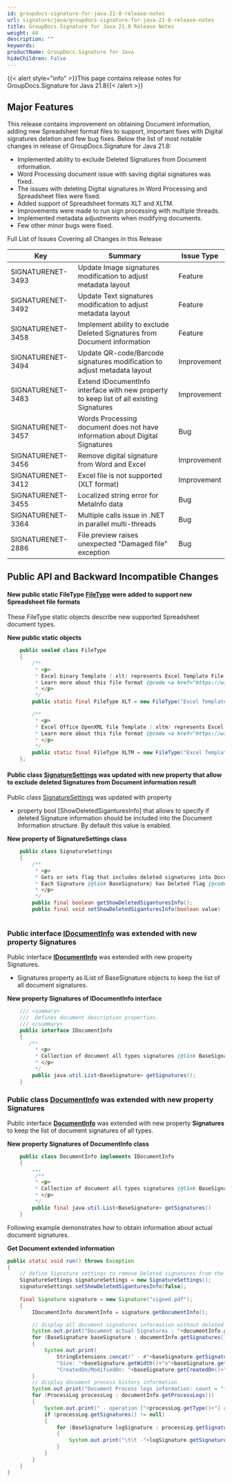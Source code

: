 ```yaml
---
id: groupdocs-signature-for-java-21-8-release-notes
url: signature/java/groupdocs-signature-for-java-21-8-release-notes
title: GroupDocs.Signature for Java 21.8 Release Notes
weight: 44
description: ""
keywords: 
productName: GroupDocs.Signature for Java
hideChildren: False
---
```

{{< alert style="info" >}}This page contains release notes for GroupDocs.Signature for Java 21.8{{< /alert >}}

## Major Features

This release contains improvement on obtaining Document information, adding new Spreadsheet format files to support, important fixes with Digital signatures deletion and few bug fixes.
Below the list of most notable changes in release of GroupDocs.Signature for Java 21.8:

* Implemented ability to exclude Deleted Signatures from Document information.
* Word Processing document issue with saving digital signatures was fixed.
* The issues with deleting Digital signatures in Word Processing and Spreadsheet files were fixed.
* Added support of Spreadsheet formats XLT and XLTM.
* Improvements were made to run sign processing with multiple threads.
* Implemented metadata adjustments when modifying documents.
* Few other minor bugs were fixed.

Full List of Issues Covering all Changes in this Release

| Key | Summary | Issue Type |
| --- | --- | --- |
| SIGNATURENET-3493 | Update Image signatures modification to adjust metadata layout  | Feature |
| SIGNATURENET-3492 | Update Text signatures modification to adjust metadata layout  | Feature |
| SIGNATURENET-3458 | Implement ability to exclude Deleted Signatures from Document information  | Feature |
| SIGNATURENET-3494 | Update QR-code/Barcode signatures modification to adjust metadata layout  | Improvement |
| SIGNATURENET-3483 | Extend IDocumentInfo interface with new property to keep list of all existing Signatures  | Improvement |
| SIGNATURENET-3457 | Words Processing document does not have information about Digital Signatures | Bug |
| SIGNATURENET-3456 | Remove digital signature from Word and Excel | Improvement |
| SIGNATURENET-3412 | Excel file is not supported (XLT format) | Improvement |
| SIGNATURENET-3455 | Localized string error for MetaInfo data  | Bug |
| SIGNATURENET-3364 | Multiple calls issue in .NET in parallel multi-threads  | Bug |
| SIGNATURENET-2886 | File preview raises unexpected "Damaged file" exception  | Bug |

## Public API and Backward Incompatible Changes

#### New public static FileType [FileType](https://reference.groupdocs.com/signature/java/com.groupdocs.signature.domain.documentpreview/FileType) were added to support new Spreadsheet file formats

These FileType static objects describe new supported Spreadsheet document types.

**New public static objects**

```java
    public sealed class FileType
    {
		/**
		 * <p>
		 * Excel binary Template (.xlt) represents Excel Template File Format.
		 * Learn more about this file format {@code <a href="https://wiki.fileformat.com/spreadsheet/xlt">here</a>}.
		 * </p>
		 */
		public static final FileType XLT = new FileType("Excel Template file", ".xlt");

		/**
		 * <p>
		 * Excel Office OpenXML file Template (.xltm) represents Excel Template File Format.
		 * Learn more about this file format {@code <a href="https://wiki.fileformat.com/spreadsheet/xltm">here</a>}.
		 * </p>
		 */
		public static final FileType XLTM = new FileType("Excel Template file", ".xltm");
    };
```

#### Public class [SignatureSettings](https://reference.groupdocs.com/signature/java/com.groupdocs.signature/SignatureSettings) was updated with new property that allow to exclude deleted Signatures from Document information result

Public class [SignatureSettings](https://reference.groupdocs.com/signature/java/com.groupdocs.signature/SignatureSettings) was updated with property

* property bool [ShowDeletedSiganturesInfo] that allows to specify if deleted Signature information should be included into the Document Information structure. By default this value is enabled.

**New property of SignatureSettings class**

```java
    public class SignatureSettings
    {
        /**
		 * <p>
		 * Gets or sets flag that includes deleted signatures into Document Info result.
		 * Each Signature {@link BaseSignature} has Deleted flag {@code BaseSignature.Deleted}({@link BaseSignature#getDeleted}/{@link BaseSignature#setDeleted(boolean)}) to detect if it was deleted.
		 * </p>
		 */		
		public final boolean getShowDeletedSiganturesInfo();		
		public final void setShowDeletedSiganturesInfo(boolean value)
		
```

### Public interface [IDocumentInfo](https://reference.groupdocs.com/signature/java/com.groupdocs.signature.domain.documentpreview/IDocumentInfo) was extended with new property Signatures

Public interface **[IDocumentInfo](https://reference.groupdocs.com/signature/java/com.groupdocs.signature.domain.documentpreview/IDocumentInfo)** was extended with new property Signatures.

* Signatures property as IList of BaseSignature objects to keep the list of all document signatures.

**New property Signatures of IDocumentInfo interface**

```java
    /// <summary>
    ///  Defines document description properties.
    /// </summary>
    public interface IDocumentInfo
	{
       /**
		 * <p>
		 * Collection of document all types signatures {@link BaseSignature}.
		 * </p>
		 */		
		public java.util.List<BaseSignature> getSignatures();
	}
```

### Public class [DocumentInfo](https://reference.groupdocs.com/signature/java/com.groupdocs.signature.domain.documentpreview/DocumentInfo) was extended with new property Signatures

Public interface **[DocumentInfo](https://reference.groupdocs.com/signature/java/com.groupdocs.signature.domain.documentpreview/DocumentInfo)** was extended with new property **Signatures** to keep the list of document signatures of all types.

**New property Signatures of DocumentInfo class**

```java
    public class DocumentInfo implements IDocumentInfo
	{
        ...
         /**
		 * <p>
		 * Collection of document all types signatures {@link BaseSignature}.
		 * </p>
		 */		
		public final java.util.List<BaseSignature> getSignatures()
	}
```

Following example demonstrates how to obtain information about actual document signatures.

**Get Document extended information**

```java
public static void run() throws Exception
{
    // define Signature settings to remove Deleted signatures from the list
    SignatureSettings signatureSettings = new SignatureSettings();
    signatureSettings.setShowDeletedSiganturesInfo(false);
	
    final Signature signature = new Signature("signed.pdf");
    {
        IDocumentInfo documentInfo = signature.getDocumentInfo();

		// display all document signatures information without deleted ones
		System.out.print("Document actual Signatures : "+documentInfo.getSignatures().size());
		for (BaseSignature baseSignature : documentInfo.getSignatures())
		{
			System.out.print(
				StringExtensions.concat(" - #"+baseSignature.getSignatureId()+": Type: "+baseSignature.getSignatureType()+" Location: "+baseSignature.getLeft()+"x"+baseSignature.getTop()+". ",
				"Size: "+baseSignature.getWidth()+"x"+baseSignature.getHeight()+". ",
				"CreatedOn/ModifiedOn: "+baseSignature.getCreatedOn()+" / "+baseSignature.getModifiedOn()));
		}                
		// display document process history information
		System.out.print("Document Process logs information: count = "+documentInfo.getProcessLogs().size());
		for (ProcessLog processLog : documentInfo.getProcessLogs())
		{
			System.out.print(" - operation ["+processLog.getType()+"] on {processLog.Date.ToShortDateString()}. Succedded/Failed {processLog.Succeeded}/{processLog.Failed}. Message: {processLog.Message} : ");
			if (processLog.getSignatures() != null)
			{
				for (BaseSignature logSignature : processLog.getSignatures())
				{
					System.out.print("\t\t -"+logSignature.getSignatureType()+" #"+logSignature.getSignatureId()+" at "+logSignature.getTop()+" x "+logSignature.getLeft()+" pos;");
				}
			}
		}
    }
}
```
